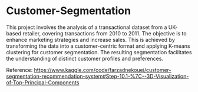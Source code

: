 # Customer-Segmentation
This project involves the analysis of a transactional dataset from a UK-based retailer, covering transactions from 2010 to 2011. The objective is to enhance marketing strategies and increase sales. This is achieved by transforming the data into a customer-centric format and applying K-means clustering for customer segmentation. The resulting segmentation facilitates the understanding of distinct customer profiles and preferences.

Reference: https://www.kaggle.com/code/farzadnekouei/customer-segmentation-recommendation-system#Step-10.1-%7C--3D-Visualization-of-Top-Principal-Components
